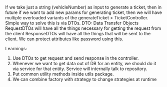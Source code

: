 

If we take just a string (vehicleNumber) as input to generate a ticket, then in 
future if we want to add new params for generating ticket, then we will have multiple overloaded
variants of the generateTicket > TicketController. Simple way to solve this is via DTOs.
DTO: Data Transfer Objects
RequestDTOs will have all the things necessary for getting the request from the client
ResponseDTOs will have all the things that will be sent to the client. We can protect 
attributes like password using this.

Learnings:
1. Use DTOs to get request and send response in the controller.
2. Whenever we want to get data out of DB for an entity, we should do it via service for that entity. Service will internally talk to repository.
3. Put common utility methods inside utils package.
4. We can combine factory with strategy to change strategies at runtime